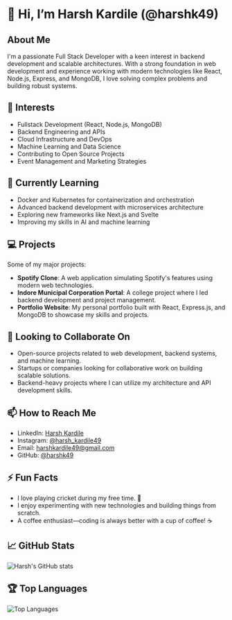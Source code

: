 # 👋 Hi, I’m Harsh Kardile (@harshk49)

## About Me
I'm a passionate Full Stack Developer with a keen interest in backend development and scalable architectures. With a strong foundation in web development and experience working with modern technologies like React, Node.js, Express, and MongoDB, I love solving complex problems and building robust systems.

## 👀 Interests
- Fullstack Development (React, Node.js, MongoDB)
- Backend Engineering and APIs
- Cloud Infrastructure and DevOps
- Machine Learning and Data Science
- Contributing to Open Source Projects
- Event Management and Marketing Strategies

## 🌱 Currently Learning
- Docker and Kubernetes for containerization and orchestration
- Advanced backend development with microservices architecture
- Exploring new frameworks like Next.js and Svelte
- Improving my skills in AI and machine learning

## 💻 Projects
Some of my major projects:
- **Spotify Clone**: A web application simulating Spotify's features using modern web technologies.
- **Indore Municipal Corporation Portal**: A college project where I led backend development and project management.
- **Portfolio Website**: My personal portfolio built with React, Express.js, and MongoDB to showcase my skills and projects.

## 💞️ Looking to Collaborate On
- Open-source projects related to web development, backend systems, and machine learning.
- Startups or companies looking for collaborative work on building scalable solutions.
- Backend-heavy projects where I can utilize my architecture and API development skills.

## 📫 How to Reach Me
- LinkedIn: [Harsh Kardile](https://www.linkedin.com/in/harsh-kardile-887b16215/)
- Instagram: [@harsh_kardile49](https://www.instagram.com/harsh_kardile49?igsh=djJ0dGd0NHdyb3Ex)
- Email: harshkardile49@gmail.com
- GitHub: [@harshk49](https://github.com/harshk49)

## ⚡ Fun Facts
- I love playing cricket during my free time. 🏏
- I enjoy experimenting with new technologies and building things from scratch.
- A coffee enthusiast—coding is always better with a cup of coffee! ☕

## 📈 GitHub Stats
![Harsh's GitHub stats](https://github-readme-stats.vercel.app/api?username=harshk49&show_icons=true&theme=radical)

## 🏆 Top Languages
![Top Languages](https://github-readme-stats.vercel.app/api/top-langs/?username=harshk49&layout=compact&theme=radical&count_private=true&cache_seconds=1800)

